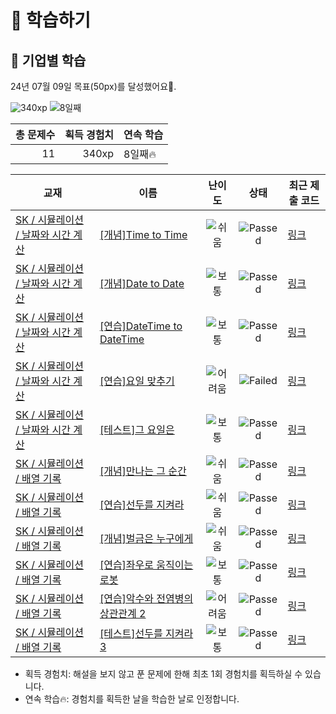 # 📖 학습하기

## 🚀 기업별 학습
24년 07월 09일 목표(50px)를 달성했어요🥳.

![340xp](https://img.shields.io/badge/EXP-340xp-%235cb85c.svg?for-the-badge)
![8일째](https://img.shields.io/badge/연속학습-8일째-%23E34F26.svg?for-the-badge)

|총 문제수|획득 경험치|연속 학습|
|---:|---:|---|
11|340xp|8일째🔥|

|교재|이름|난이도|상태|최근 제출 코드|
|---|---|:---:|:---:|---|
|[SK / 시뮬레이션 / 날짜와 시간 계산](https://www.codetree.ai/missions?missionId=18)|[[개념]Time to Time](https://www.codetree.ai/missions/18/problems/time-to-time)|![쉬움][easy]|![Passed][passed]|[링크](https://github.com/beomjunlim/codetree-TILs/blob/main/240709/Time%20to%20Time/time-to-time.cpp)|
|[SK / 시뮬레이션 / 날짜와 시간 계산](https://www.codetree.ai/missions?missionId=18)|[[개념]Date to Date](https://www.codetree.ai/missions/18/problems/date-to-date)|![보통][medium]|![Passed][passed]|[링크](https://github.com/beomjunlim/codetree-TILs/blob/main/240709/Date%20to%20Date/date-to-date.cpp)|
|[SK / 시뮬레이션 / 날짜와 시간 계산](https://www.codetree.ai/missions?missionId=18)|[[연습]DateTime to DateTime](https://www.codetree.ai/missions/18/problems/datetime-to-datetime)|![보통][medium]|![Passed][passed]|[링크](https://github.com/beomjunlim/codetree-TILs/blob/main/240709/DateTime%20to%20DateTime/datetime-to-datetime.cpp)|
|[SK / 시뮬레이션 / 날짜와 시간 계산](https://www.codetree.ai/missions?missionId=18)|[[연습]요일 맞추기](https://www.codetree.ai/missions/18/problems/guess-day-of-week)|![어려움][hard]|![Failed][failed]|[링크](https://github.com/beomjunlim/codetree-TILs/blob/main/240709/%EC%9A%94%EC%9D%BC%20%EB%A7%9E%EC%B6%94%EA%B8%B0/guess-day-of-week.cpp)|
|[SK / 시뮬레이션 / 날짜와 시간 계산](https://www.codetree.ai/missions?missionId=18)|[[테스트]그 요일은](https://www.codetree.ai/missions/18/problems/the-day-of-the-day)|![보통][medium]|![Passed][passed]|[링크](https://github.com/beomjunlim/codetree-TILs/blob/main/240709/%EA%B7%B8%20%EC%9A%94%EC%9D%BC%EC%9D%80/the-day-of-the-day.cpp)|
|[SK / 시뮬레이션 / 배열 기록](https://www.codetree.ai/missions?missionId=18)|[[개념]만나는 그 순간](https://www.codetree.ai/missions/18/problems/the-moment-we-meet)|![쉬움][easy]|![Passed][passed]|[링크](https://github.com/beomjunlim/codetree-TILs/blob/main/240709/%EB%A7%8C%EB%82%98%EB%8A%94%20%EA%B7%B8%20%EC%88%9C%EA%B0%84/the-moment-we-meet.cpp)|
|[SK / 시뮬레이션 / 배열 기록](https://www.codetree.ai/missions?missionId=18)|[[연습]선두를 지켜라](https://www.codetree.ai/missions/18/problems/keep-the-lead)|![쉬움][easy]|![Passed][passed]|[링크](https://github.com/beomjunlim/codetree-TILs/blob/main/240709/%EC%84%A0%EB%91%90%EB%A5%BC%20%EC%A7%80%EC%BC%9C%EB%9D%BC/keep-the-lead.cpp)|
|[SK / 시뮬레이션 / 배열 기록](https://www.codetree.ai/missions?missionId=18)|[[개념]벌금은 누구에게](https://www.codetree.ai/missions/18/problems/who-will-pay)|![쉬움][easy]|![Passed][passed]|[링크](https://github.com/beomjunlim/codetree-TILs/blob/main/240709/%EB%B2%8C%EA%B8%88%EC%9D%80%20%EB%88%84%EA%B5%AC%EC%97%90%EA%B2%8C/who-will-pay.cpp)|
|[SK / 시뮬레이션 / 배열 기록](https://www.codetree.ai/missions?missionId=18)|[[연습]좌우로 움직이는 로봇](https://www.codetree.ai/missions/18/problems/robot-moving-from-side-to-side)|![보통][medium]|![Passed][passed]|[링크](https://github.com/beomjunlim/codetree-TILs/blob/main/240709/%EC%A2%8C%EC%9A%B0%EB%A1%9C%20%EC%9B%80%EC%A7%81%EC%9D%B4%EB%8A%94%20%EB%A1%9C%EB%B4%87/robot-moving-from-side-to-side.cpp)|
|[SK / 시뮬레이션 / 배열 기록](https://www.codetree.ai/missions?missionId=18)|[[연습]악수와 전염병의 상관관계 2](https://www.codetree.ai/missions/18/problems/correlation-between-shaking-hands-and-infectious-diseases2)|![어려움][hard]|![Passed][passed]|[링크](https://github.com/beomjunlim/codetree-TILs/blob/main/240709/%EC%95%85%EC%88%98%EC%99%80%20%EC%A0%84%EC%97%BC%EB%B3%91%EC%9D%98%20%EC%83%81%EA%B4%80%EA%B4%80%EA%B3%84%202/correlation-between-shaking-hands-and-infectious-diseases2.cpp)|
|[SK / 시뮬레이션 / 배열 기록](https://www.codetree.ai/missions?missionId=18)|[[테스트]선두를 지켜라 3](https://www.codetree.ai/missions/18/problems/keep-the-lead-3)|![보통][medium]|![Passed][passed]|[링크](https://github.com/beomjunlim/codetree-TILs/blob/main/240709/%EC%84%A0%EB%91%90%EB%A5%BC%20%EC%A7%80%EC%BC%9C%EB%9D%BC%203/keep-the-lead-3.cpp)|


* 획득 경험치: 해설을 보지 않고 푼 문제에 한해 최초 1회 경험치를 획득하실 수 있습니다.
* 연속 학습🔥: 경험치를 획득한 날을 학습한 날로 인정합니다.










[b5]: https://img.shields.io/badge/Bronze_5-%235D3E31.svg
[b4]: https://img.shields.io/badge/Bronze_4-%235D3E31.svg
[b3]: https://img.shields.io/badge/Bronze_3-%235D3E31.svg
[b2]: https://img.shields.io/badge/Bronze_2-%235D3E31.svg
[b1]: https://img.shields.io/badge/Bronze_1-%235D3E31.svg
[s5]: https://img.shields.io/badge/Silver_5-%23394960.svg
[s4]: https://img.shields.io/badge/Silver_4-%23394960.svg
[s3]: https://img.shields.io/badge/Silver_3-%23394960.svg
[s2]: https://img.shields.io/badge/Silver_2-%23394960.svg
[s1]: https://img.shields.io/badge/Silver_1-%23394960.svg
[g5]: https://img.shields.io/badge/Gold_5-%23FFC433.svg
[g4]: https://img.shields.io/badge/Gold_4-%23FFC433.svg
[g3]: https://img.shields.io/badge/Gold_3-%23FFC433.svg
[g2]: https://img.shields.io/badge/Gold_2-%23FFC433.svg
[g1]: https://img.shields.io/badge/Gold_1-%23FFC433.svg
[p5]: https://img.shields.io/badge/Platinum_5-%2376DDD8.svg
[p4]: https://img.shields.io/badge/Platinum_4-%2376DDD8.svg
[p3]: https://img.shields.io/badge/Platinum_3-%2376DDD8.svg
[p2]: https://img.shields.io/badge/Platinum_2-%2376DDD8.svg
[p1]: https://img.shields.io/badge/Platinum_1-%2376DDD8.svg
[passed]: https://img.shields.io/badge/Passed-%23009D27.svg
[failed]: https://img.shields.io/badge/Failed-%23D24D57.svg
[easy]: https://img.shields.io/badge/쉬움-%235cb85c.svg?for-the-badge
[medium]: https://img.shields.io/badge/보통-%23FFC433.svg?for-the-badge
[hard]: https://img.shields.io/badge/어려움-%23D24D57.svg?for-the-badge